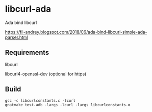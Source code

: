 # libcurl-ada
Ada bind libcurl

https://fil-andrey.blogspot.com/2018/06/ada-bind-libcurl-simple-ada-parser.html

## Requirements
libcurl

libcurl4-openssl-dev (optional for https)
## Build
```
gcc -c libcurlconstants.c -lcurl
gnatmake test.adb -largs -lcurl -largs libcurlconstants.o
```
